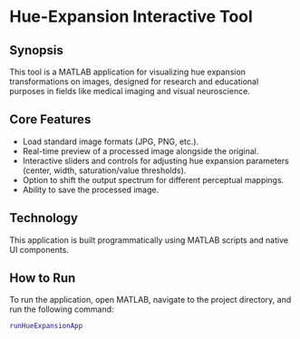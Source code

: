 # Hue-Expansion Interactive Tool

## Synopsis

This tool is a MATLAB application for visualizing hue expansion transformations on images, designed for research and educational purposes in fields like medical imaging and visual neuroscience.

## Core Features

* Load standard image formats (JPG, PNG, etc.).
* Real-time preview of a processed image alongside the original.
* Interactive sliders and controls for adjusting hue expansion parameters (center, width, saturation/value thresholds).
* Option to shift the output spectrum for different perceptual mappings.
* Ability to save the processed image.

## Technology

This application is built programmatically using MATLAB scripts and native UI components.

## How to Run

To run the application, open MATLAB, navigate to the project directory, and run the following command:

```matlab
runHueExpansionApp
```

